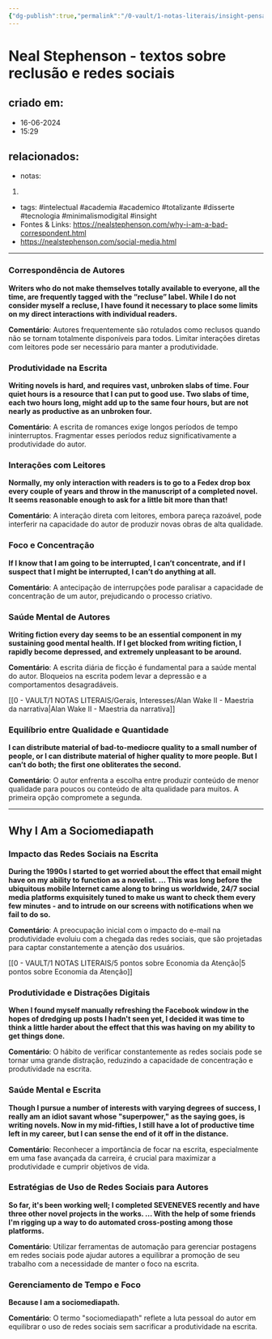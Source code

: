 ```yaml
---
{"dg-publish":true,"permalink":"/0-vault/1-notas-literais/insight-pensamento-e-meditacao/neal-stephenson-textos-sobre-reclusao-e-redes-sociais/","tags":["intelectual","academia","academico","totalizante","disserte","tecnologia","minimalismodigital","insight"],"dgHomeLink":true,"dgShowLocalGraph":true,"dgShowFileTree":true,"dgEnableSearch":true}
---
```


# Neal Stephenson - textos sobre reclusão e redes sociais

## criado em: 
- 16-06-2024
- 15:29
## relacionados:
- notas:
1. 
- tags: #intelectual #academia #academico #totalizante #disserte #tecnologia #minimalismodigital #insight 
- Fontes & Links: https://nealstephenson.com/why-i-am-a-bad-correspondent.html
- https://nealstephenson.com/social-media.html
---
### Correspondência de Autores

**Writers who do not make themselves totally available to everyone, all the time, are frequently tagged with the “recluse” label. While I do not consider myself a recluse, I have found it necessary to place some limits on my direct interactions with individual readers.** 

**Comentário**: Autores frequentemente são rotulados como reclusos quando não se tornam totalmente disponíveis para todos. Limitar interações diretas com leitores pode ser necessário para manter a produtividade.

### Produtividade na Escrita

**Writing novels is hard, and requires vast, unbroken slabs of time. Four quiet hours is a resource that I can put to good use. Two slabs of time, each two hours long, might add up to the same four hours, but are not nearly as productive as an unbroken four.** 

**Comentário**: A escrita de romances exige longos períodos de tempo ininterruptos. Fragmentar esses períodos reduz significativamente a produtividade do autor.

### Interações com Leitores

**Normally, my only interaction with readers is to go to a Fedex drop box every couple of years and throw in the manuscript of a completed novel. It seems reasonable enough to ask for a little bit more than that!** 

**Comentário**: A interação direta com leitores, embora pareça razoável, pode interferir na capacidade do autor de produzir novas obras de alta qualidade.

### Foco e Concentração

**If I know that I am going to be interrupted, I can’t concentrate, and if I suspect that I might be interrupted, I can’t do anything at all.**

**Comentário**: A antecipação de interrupções pode paralisar a capacidade de concentração de um autor, prejudicando o processo criativo.

### Saúde Mental de Autores

**Writing fiction every day seems to be an essential component in my sustaining good mental health. If I get blocked from writing fiction, I rapidly become depressed, and extremely unpleasant to be around.** 

**Comentário**: A escrita diária de ficção é fundamental para a saúde mental do autor. Bloqueios na escrita podem levar a depressão e a comportamentos desagradáveis.

[[0 - VAULT/1 NOTAS LITERAIS/Gerais, Interesses/Alan Wake II - Maestria da narrativa\|Alan Wake II - Maestria da narrativa]]

### Equilíbrio entre Qualidade e Quantidade

**I can distribute material of bad-to-mediocre quality to a small number of people, or I can distribute material of higher quality to more people. But I can’t do both; the first one obliterates the second.** 

**Comentário**: O autor enfrenta a escolha entre produzir conteúdo de menor qualidade para poucos ou conteúdo de alta qualidade para muitos. A primeira opção compromete a segunda.

---

## Why I Am a Sociomediapath

### Impacto das Redes Sociais na Escrita

**During the 1990s I started to get worried about the effect that email might have on my ability to function as a novelist. ... This was long before the ubiquitous mobile Internet came along to bring us worldwide, 24/7 social media platforms exquisitely tuned to make us want to check them every few minutes - and to intrude on our screens with notifications when we fail to do so.** 

**Comentário**: A preocupação inicial com o impacto do e-mail na produtividade evoluiu com a chegada das redes sociais, que são projetadas para captar constantemente a atenção dos usuários.

[[0 - VAULT/1 NOTAS LITERAIS/5 pontos sobre Economia da Atenção\|5 pontos sobre Economia da Atenção]]
### Produtividade e Distrações Digitais

**When I found myself manually refreshing the Facebook window in the hopes of dredging up posts I hadn't seen yet, I decided it was time to think a little harder about the effect that this was having on my ability to get things done.** 

**Comentário**: O hábito de verificar constantemente as redes sociais pode se tornar uma grande distração, reduzindo a capacidade de concentração e produtividade na escrita.

### Saúde Mental e Escrita

**Though I pursue a number of interests with varying degrees of success, I really am an idiot savant whose "superpower," as the saying goes, is writing novels. Now in my mid-fifties, I still have a lot of productive time left in my career, but I can sense the end of it off in the distance.** 

**Comentário**: Reconhecer a importância de focar na escrita, especialmente em uma fase avançada da carreira, é crucial para maximizar a produtividade e cumprir objetivos de vida.

### Estratégias de Uso de Redes Sociais para Autores

**So far, it's been working well; I completed SEVENEVES recently and have three other novel projects in the works. ... With the help of some friends I'm rigging up a way to do automated cross-posting among those platforms.** 

**Comentário**: Utilizar ferramentas de automação para gerenciar postagens em redes sociais pode ajudar autores a equilibrar a promoção de seu trabalho com a necessidade de manter o foco na escrita.

### Gerenciamento de Tempo e Foco

**Because I am a sociomediapath.** 

**Comentário**: O termo "sociomediapath" reflete a luta pessoal do autor em equilibrar o uso de redes sociais sem sacrificar a produtividade na escrita.